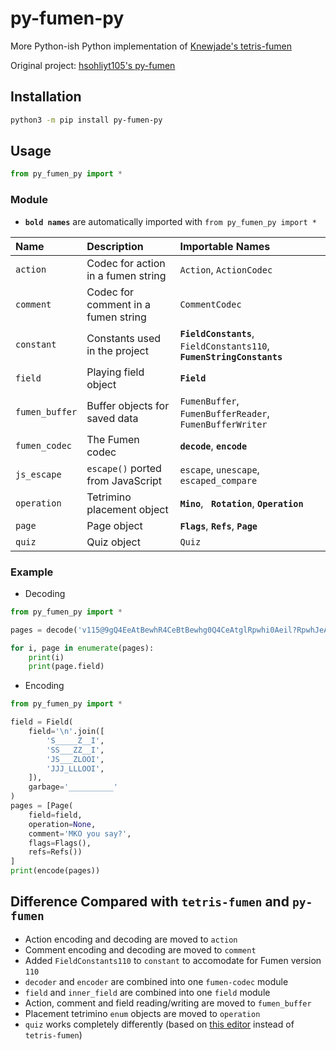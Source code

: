 # py-fumen-py

More Python-ish Python implementation of [Knewjade's tetris-fumen](https://github.com/knewjade/tetris-fumen)

Original project: [hsohliyt105's py-fumen](https://github.com/hsohliyt105/py-fumen)

## Installation

```bash
python3 -m pip install py-fumen-py
```

## Usage
```python
from py_fumen_py import *
```

### Module

* **`bold names`** are automatically imported with `from py_fumen_py import *`

|Name|Description|Importable Names|
|:-|:-|:-|
|`action`|Codec for action in a fumen string|`Action`, `ActionCodec`|
|`comment`|Codec for comment in a fumen string |`CommentCodec`|
|`constant`|Constants used in the project|**`FieldConstants`**, `FieldConstants110`, **`FumenStringConstants`**|
|`field`|Playing field object|**`Field`**|
|`fumen_buffer`|Buffer objects for saved data|`FumenBuffer`, `FumenBufferReader`, `FumenBufferWriter`|
|`fumen_codec`|The Fumen codec|**`decode`**, **`encode`**|
|`js_escape`|`escape()` ported from JavaScript|`escape`, `unescape`, `escaped_compare`|
|`operation`|Tetrimino placement object|**`Mino`**, **` Rotation`**, **`Operation`**|
|`page`|Page object|**`Flags`**, **`Refs`**, **`Page`**|
|`quiz`|Quiz object|`Quiz`|

### Example

- Decoding
```python
from py_fumen_py import *

pages = decode('v115@9gQ4EeAtBewhR4CeBtBewhg0Q4CeAtglRpwhi0Aeil?RpwhJeAgWSANxiSASowNE1oo2AzyBUAT5AAA')

for i, page in enumerate(pages):
	print(i)
	print(page.field)
```

- Encoding
```python
from py_fumen_py import *

field = Field(
	field='\n'.join([
		'S_____Z__I',
		'SS___ZZ__I',
		'JS___ZLOOI',
		'JJJ_LLLOOI',
	]),
	garbage='__________'
)
pages = [Page(
	field=field,
	operation=None,
	comment='MKO you say?',
	flags=Flags(),
	refs=Refs())
]
print(encode(pages))
```

## Difference Compared with `tetris-fumen` and `py-fumen`

- Action encoding and decoding are moved to `action`
- Comment encoding and decoding are moved to `comment`
- Added `FieldConstants110` to `constant` to accomodate for Fumen version `110`
- `decoder` and `encoder` are combined into one `fumen-codec` module
- `field` and `inner_field` are combined into one `field` module
- Action, comment and field reading/writing are moved to `fumen_buffer`
- Placement tetrimino `enum` objects are moved to `operation`
- `quiz` works completely differently (based on [this editor](https://fumen.zui.jp) instead of `tetris-fumen`)
